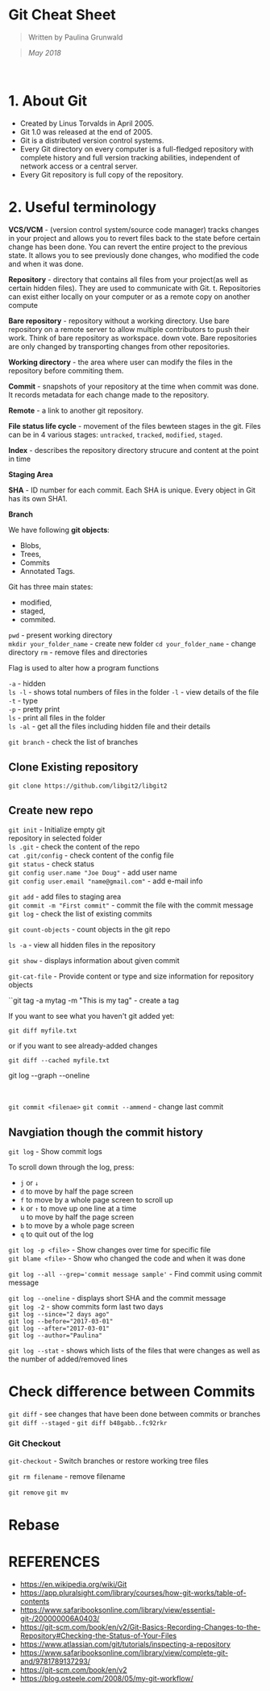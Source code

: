 # Git Cheat Sheet

> Written by Paulina Grunwald

> <em>May 2018</em>
<br/>

# 1. About Git
- Created by Linus Torvalds in April 2005.
- Git 1.0 was released at the end of 2005.
- Git is a distributed version control systems.
- Every Git directory on every computer is a full-fledged repository with complete history and full version tracking abilities, independent of network access or a central server.
- Every Git repository is full copy of the repository.

# 2. Useful terminology

__VCS/VCM__ - (version control system/source code manager) tracks changes in your project and allows you to revert files back to the state before certain change has been done. You can revert the entire project to the previous state. It allows you to see previously done changes, who modified the code and when it was done.

__Repository__ - directory that contains all files from your project(as well as certain hidden files). They are used to communicate with Git. t. Repositories
can exist either locally on your computer or as a remote copy on another compute

__Bare repository__ - repository without a working directory. Use bare repository on a remote server to allow multiple contributors to push their work. Think of bare repository as workspace.
down vote. Bare repositories are only changed by transporting changes from other repositories.

__Working directory__ - the area where user can modify the files in the repository before commiting them.

__Commit__ - snapshots of your repository at the time when commit was done. It records metadata for each change made to the repository.

__Remote__ - a link to another git repository.

__File status life cycle__ - movement of the files bewteen stages in the git. Files can be in 4 various stages: ``untracked``, ``tracked``, ``modified``, ``staged``.

__Index__ - describes the repository directory strucure and content at the point in time

__Staging Area__

__SHA__ - ID number for each commit. Each SHA is unique. Every object in Git has its own SHA1.

__Branch__

We have following __git objects__:
- Blobs,
- Trees,
- Commits
- Annotated Tags.



Git has three main states:
- modified,
- staged,
- commited.

``pwd`` -  present working directory<br/>
``mkdir your_folder_name`` -  create new folder
``cd your_folder_name`` - change directory
``rm`` - remove files and directories

Flag is used to alter how a program functions

``-a`` - hidden<br/>
``ls -l`` - shows total numbers of files in the folder
``-l`` - view details of the file<br/>
``-t`` - type<br/>
``-p`` - pretty print<br/>
``ls`` -  print all files in the folder<br/>
``ls -al`` - get all the files including hidden file and their details

``git branch`` - check the list of branches<br/>

## Clone Existing repository
``git clone https://github.com/libgit2/libgit2``

## Create new repo

``git init`` - Initialize empty git<br/> repository in selected folder<br/>
``ls .git`` - check the content of the repo<br/>
``cat .git/config`` - check content of the config file<br/>
``git status`` - check status<br/>
``git config user.name "Joe Doug"`` - add user name<br/>
``git config user.email "name@gmail.com"`` - add e-mail info<br/>

``git add`` - add files to staging area<br/>
``git commit -m "First commit"`` - commit the file with the commit message<br/>
``git log`` - check the list of existing commits<br/>

``git count-objects`` - count objects in the git repo<br/>

``ls -a`` - view all hidden files in the repository

``git show`` - displays information about given commit

``git-cat-file`` - Provide content or type and size information for repository objects

``git tag -a mytag -m "This is my tag" - create a tag

If you want to see what you haven't git added yet:

``
git diff myfile.txt
``

or if you want to see already-added changes

``
git diff --cached myfile.txt
``

git log --graph --oneline<br/>

<br/>


``git commit <filenae>``
``git commit --ammend`` - change last commit

## Navgiation though the commit history

``git log`` - Show commit logs<br/>

To scroll down through the log, press:
- ``j`` or ``↓``<br/>
- ``d`` to move by half the page screen<br/>
- ``f`` to move by a whole page screen to scroll up<br/>
- ``k`` or ``↑`` to move up one line at a time<br/>
 u to move by half the page screen<br/>
- ``b`` to move by a whole page screen<br/>
- ``q`` to quit out of the log<br/>

``git log -p <file>`` - Show changes over time for specific file<br/>
``git blame <file>`` - Show who changed the code and when it was done<br/>

``git log --all --grep='commit message sample'`` - Find commit using commit message<br/>


 ``git log --oneline`` - displays short SHA and the commit message<br/>
``git log -2`` - show commits form last two days<br/>
``git log --since="2 days ago"``<br/>
``git log --before="2017-03-01"``<br/>
``git log --after="2017-03-01"``<br/>
``git log --author="Paulina"``<br/>

``git log --stat`` - shows which lists of the files that were changes as well as the number of added/removed lines



# Check difference between Commits
``git diff`` - see changes that have been done between commits or branches
``git diff --staged`` -
``git diff b48gabb..fc92rkr``

### Git Checkout
``git-checkout`` - Switch branches or restore working tree files

``git rm filename`` - remove filename


``git remove``
``git mv``

# Rebase



# REFERENCES
- https://en.wikipedia.org/wiki/Git
- https://app.pluralsight.com/library/courses/how-git-works/table-of-contents
- https://www.safaribooksonline.com/library/view/essential-git-/200000006A0403/
- https://git-scm.com/book/en/v2/Git-Basics-Recording-Changes-to-the-Repository#Checking-the-Status-of-Your-Files
- https://www.atlassian.com/git/tutorials/inspecting-a-repository
- https://www.safaribooksonline.com/library/view/complete-git-and/9781789137293/
- https://git-scm.com/book/en/v2
- https://blog.osteele.com/2008/05/my-git-workflow/
